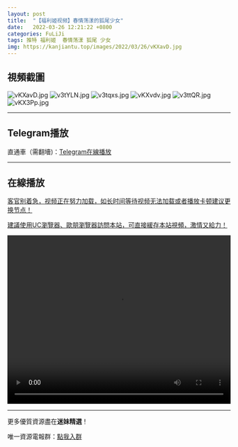 ```yaml
---
layout: post
title:  "【福利姬视频】春情荡漾的狐尾少女"
date:   2022-03-26 12:21:22 +0800
categories: FuLiJi
tags: 推特 福利姬  春情荡漾 狐尾 少女
img: https://kanjiantu.top/images/2022/03/26/vKXavD.jpg
---
```



## 視頻截圖

![vKXavD.jpg](https://kanjiantu.top/images/2022/03/26/vKXavD.jpg)
![v3tYLN.jpg](https://kanjiantu.top/images/2022/03/26/v3tYLN.jpg)
![v3tqxs.jpg](https://kanjiantu.top/images/2022/03/26/v3tqxs.jpg)
![vKXvdv.jpg](https://kanjiantu.top/images/2022/03/26/vKXvdv.jpg)
![v3ttQR.jpg](https://kanjiantu.top/images/2022/03/26/v3ttQR.jpg)
![vKX3Pp.jpg](https://kanjiantu.top/images/2022/03/26/vKX3Pp.jpg)

* * *
## Telegram播放

直通車（需翻墻)：[Telegram在線播放](https://t.me/mimeijingxuan/366)

* * *
## 在線播放
<u>客官别着急，视频正在努力加载，如长时间等待视频无法加载或者播放卡顿建议更换节点！</u>

<u>建議使用UC瀏覽器、歐朋瀏覽器訪問本站，可直接緩存本站視頻，激情又給力！</u>
<center><video src="https://cdn.publer.io/uploads/videos/623ee3d6db27975cf785e0b3/400aaf02f8240303f57f94a9a4d90614.mp4" width="100%" height="380px" controls="controls"></video></center>


* * *
更多優質資源盡在**迷妹精選**！

唯一資源電報群：[點我入群](https://t.me/mimeijingxuan)


